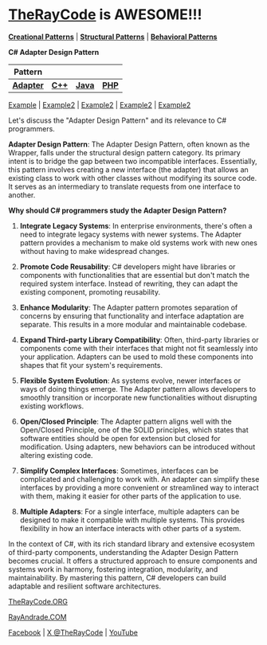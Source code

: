 # [TheRayCode](../../../README.md) is AWESOME!!!

**[Creational Patterns](../../Creational/README.md)** | **[Structural Patterns](..//README.md)** | **[Behavioral Patterns](../../Behavioral/README.md)**

**C# Adapter Design Pattern**

|Pattern|   |   |   |
|---|---|---|---|
| [**Adapter**](README.md) | [**C++**](../../../CPP/Structural/Adapter/README.md) | [**Java**](../../../Java/Structural/Adapter/README.md) | [**PHP**](../../../PHP/Structural/Adapter/README.md) |

[Example](example/README.md) | [Example2](example2/AR0.md) | [Example2](Show/AR1.md) | [Example2](Show/AR4.md) | [Example2](Show/AR5.md)

Let's discuss the "Adapter Design Pattern" and its relevance to C# programmers.

**Adapter Design Pattern**:
The Adapter Design Pattern, often known as the Wrapper, falls under the structural design pattern category. Its primary intent is to bridge the gap between two incompatible interfaces. Essentially, this pattern involves creating a new interface (the adapter) that allows an existing class to work with other classes without modifying its source code. It serves as an intermediary to translate requests from one interface to another.

**Why should C# programmers study the Adapter Design Pattern?**

1. **Integrate Legacy Systems**: In enterprise environments, there's often a need to integrate legacy systems with newer systems. The Adapter pattern provides a mechanism to make old systems work with new ones without having to make widespread changes.

2. **Promote Code Reusability**: C# developers might have libraries or components with functionalities that are essential but don't match the required system interface. Instead of rewriting, they can adapt the existing component, promoting reusability.

3. **Enhance Modularity**: The Adapter pattern promotes separation of concerns by ensuring that functionality and interface adaptation are separate. This results in a more modular and maintainable codebase.

4. **Expand Third-party Library Compatibility**: Often, third-party libraries or components come with their interfaces that might not fit seamlessly into your application. Adapters can be used to mold these components into shapes that fit your system's requirements.

5. **Flexible System Evolution**: As systems evolve, newer interfaces or ways of doing things emerge. The Adapter pattern allows developers to smoothly transition or incorporate new functionalities without disrupting existing workflows.

6. **Open/Closed Principle**: The Adapter pattern aligns well with the Open/Closed Principle, one of the SOLID principles, which states that software entities should be open for extension but closed for modification. Using adapters, new behaviors can be introduced without altering existing code.

7. **Simplify Complex Interfaces**: Sometimes, interfaces can be complicated and challenging to work with. An adapter can simplify these interfaces by providing a more convenient or streamlined way to interact with them, making it easier for other parts of the application to use.

8. **Multiple Adapters**: For a single interface, multiple adapters can be designed to make it compatible with multiple systems. This provides flexibility in how an interface interacts with other parts of a system.

In the context of C#, with its rich standard library and extensive ecosystem of third-party components, understanding the Adapter Design Pattern becomes crucial. It offers a structured approach to ensure components and systems work in harmony, fostering integration, modularity, and maintainability. By mastering this pattern, C# developers can build adaptable and resilient software architectures.

[TheRayCode.ORG](https://www.TheRayCode.org)

[RayAndrade.COM](https://www.RayAndrade.com)

[Facebook](https://www.facebook.com/TheRayCode/) | [X @TheRayCode](https://www.x.com/TheRayCode/) | [YouTube](https://www.youtube.com/TheRayCode/)
